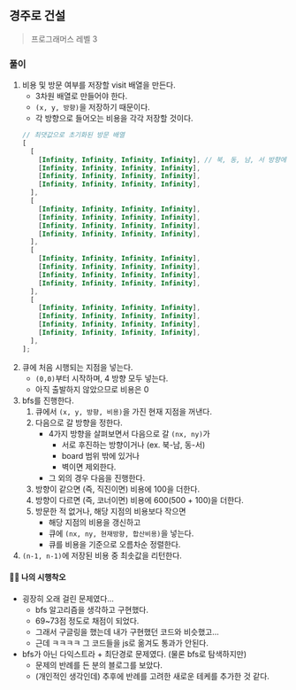 ## 경주로 건설

> 프로그래머스 레벨 3

### 풀이

1. 비용 및 방문 여부를 저장할 visit 배열을 만든다.
   - 3차원 배열로 만들어야 한다.
   - `(x, y, 방향)`을 저장하기 때문이다.
   - 각 방향으로 들어오는 비용을 각각 저장할 것이다.
   ```js
   // 최댓값으로 초기화된 방문 배열
   [
     [
       [Infinity, Infinity, Infinity, Infinity], // 북, 동, 남, 서 방향에 대한 비용
       [Infinity, Infinity, Infinity, Infinity],
       [Infinity, Infinity, Infinity, Infinity],
       [Infinity, Infinity, Infinity, Infinity],
     ],
     [
       [Infinity, Infinity, Infinity, Infinity],
       [Infinity, Infinity, Infinity, Infinity],
       [Infinity, Infinity, Infinity, Infinity],
       [Infinity, Infinity, Infinity, Infinity],
     ],
     [
       [Infinity, Infinity, Infinity, Infinity],
       [Infinity, Infinity, Infinity, Infinity],
       [Infinity, Infinity, Infinity, Infinity],
       [Infinity, Infinity, Infinity, Infinity],
     ],
     [
       [Infinity, Infinity, Infinity, Infinity],
       [Infinity, Infinity, Infinity, Infinity],
       [Infinity, Infinity, Infinity, Infinity],
       [Infinity, Infinity, Infinity, Infinity],
     ],
   ];
   ```
2. 큐에 처음 시행되는 지점을 넣는다.
   - `(0,0)`부터 시작하며, 4 방향 모두 넣는다.
   - 아직 출발하지 않았으므로 비용은 0
3. bfs를 진행한다.
   1. 큐에서 `(x, y, 방향, 비용)`을 가진 현재 지점을 꺼낸다.
   2. 다음으로 갈 방향을 정한다.
      - 4가지 방향을 살펴보면서 다음으로 갈 `(nx, ny)`가
        - 서로 후진하는 방향이거나 (ex. 북-남, 동-서)
        - board 범위 밖에 있거나
        - 벽이면 제외한다.
      - 그 외의 경우 다음을 진행한다.
   3. 방향이 같으면 (즉, 직진이면) 비용에 100을 더한다.
   4. 방향이 다르면 (즉, 코너이면) 비용에 600(500 + 100)을 더한다.
   5. 방문한 적 없거나, 해당 지점의 비용보다 작으면
      - 해당 지점의 비용을 갱신하고
      - 큐에 `(nx, ny, 현재방향, 합산비용)`을 넣는다.
      - 큐를 비용을 기준으로 오름차순 정렬한다.
4. `(n-1, n-1)`에 저장된 비용 중 최솟값을 리턴한다.

#### 🤦‍♀️ 나의 시행착오

- 굉장히 오래 걸린 문제였다...
  - bfs 알고리즘을 생각하고 구현했다.
  - 69~73점 정도로 채점이 되었다.
  - 그래서 구글링을 했는데 내가 구현했던 코드와 비슷했고...
  - 근데 ㅋㅋㅋㅋ 그 코드들을 js로 옮겨도 통과가 안된다.
- bfs가 아닌 다익스트라 + 최단경로 문제였다. (물론 bfs로 탐색하지만)
  - 문제의 반례를 든 분의 블로그를 보았다.
  - (개인적인 생각인데) 추후에 반례를 고려한 새로운 테케를 추가한 것 같다.
